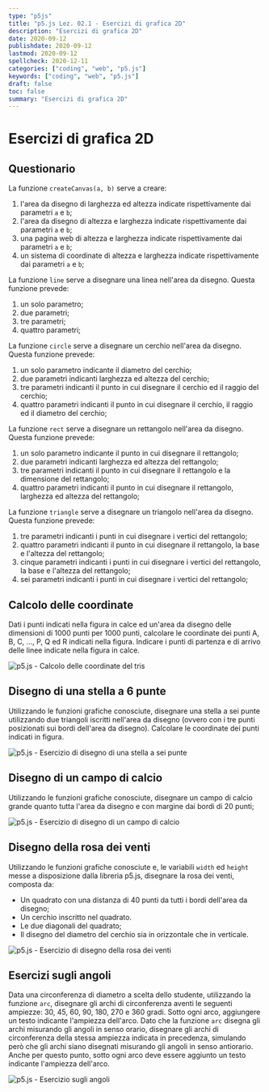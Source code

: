 ```yaml
---
type: "p5js"
title: "p5.js Lez. 02.1 - Esercizi di grafica 2D"
description: "Esercizi di grafica 2D"
date: 2020-09-12
publishdate: 2020-09-12
lastmod: 2020-09-12
spellcheck: 2020-12-11
categories: ["coding", "web", "p5.js"]
keywords: ["coding", "web", "p5.js"]
draft: false
toc: false
summary: "Esercizi di grafica 2D"
---
```


# Esercizi di grafica 2D

## Questionario

La funzione ``createCanvas(a, b)`` serve a creare:

1. l'area da disegno di larghezza ed altezza indicate rispettivamente dai parametri ``a`` e ``b``;
2. l'area da disegno di altezza e larghezza indicate rispettivamente dai parametri ``a`` e ``b``;
3. una pagina web di altezza e larghezza indicate rispettivamente dai parametri ``a`` e ``b``;
4. un sistema di coordinate di altezza e larghezza indicate rispettivamente dai parametri ``a`` e ``b``;

La funzione ``line`` serve a disegnare una linea nell'area da disegno. Questa funzione prevede:

1. un solo parametro;
2. due parametri;
3. tre parametri;
4. quattro parametri;

La funzione ``circle`` serve a disegnare un cerchio nell'area da disegno. Questa funzione prevede:

1. un solo parametro indicante il diametro del cerchio;
2. due parametri indicanti larghezza ed altezza del cerchio;
3. tre parametri indicanti il punto in cui disegnare il cerchio ed il raggio del cerchio;
4. quattro parametri indicanti il punto in cui disegnare il cerchio, il raggio ed il diametro del cerchio;

La funzione ``rect`` serve a disegnare un rettangolo nell'area da disegno. Questa funzione prevede:

1. un solo parametro indicante il punto in cui disegnare il rettangolo;
2. due parametri indicanti larghezza ed altezza del rettangolo;
3. tre parametri indicanti il punto in cui disegnare il rettangolo e la dimensione del rettangolo;
4. quattro parametri indicanti il punto in cui disegnare il rettangolo, larghezza ed altezza del rettangolo;

La funzione ``triangle`` serve a disegnare un triangolo nell'area da disegno. Questa funzione prevede:

1. tre parametri indicanti i punti in cui disegnare i vertici del rettangolo;
2. quattro parametri indicanti il punto in cui disegnare il rettangolo, la base e l'altezza del rettangolo;
3. cinque parametri indicanti i punti in cui disegnare i vertici del rettangolo, la base e l'altezza del rettangolo;
4. sei parametri indicanti i punti in cui disegnare i vertici del rettangolo;

## Calcolo delle coordinate

Dati i punti indicati nella figura in calce ed un'area da disegno delle dimensioni di 1000 punti per 1000 punti, calcolare le coordinate dei punti A, B, C, ..., P, Q ed R indicati nella figura. Indicare i punti di partenza e di arrivo delle linee indicate nella figura in calce.

![p5.js - Calcolo delle coordinate del tris](/static/coding/web/p5js/graphics-primitives_exe_tris.png "p5.js - Calcolo delle coordinate del tris")

## Disegno di una stella a 6 punte

Utilizzando le funzioni grafiche conosciute, disegnare una stella a sei punte utilizzando due triangoli iscritti nell'area da disegno (ovvero con i tre punti posizionati sui bordi dell'area da disegno). Calcolare le coordinate dei punti indicati in figura.

![p5.js - Esercizio di disegno di una stella a sei punte](/static/coding/web/p5js/graphics-primitives_exe_star.png "p5.js - Disegno di una stella a sei punte")

## Disegno di un campo di calcio

Utilizzando le funzioni grafiche conosciute, disegnare un campo di calcio grande quanto tutta l'area da disegno e con margine dai bordi di 20 punti;

![p5.js - Esercizio di disegno di un campo di calcio](/static/coding/web/p5js/graphics-primitives_exe_soccer.png "p5.js - Disegno di un campo di calcio")

## Disegno della rosa dei venti

Utilizzando le funzioni grafiche conosciute e, le variabili ``width`` ed ``height`` messe a disposizione dalla libreria p5.js, disegnare la rosa dei venti, composta da:

- Un quadrato con una distanza di 40 punti da tutti i bordi dell'area da disegno;
- Un cerchio inscritto nel quadrato.
- Le due diagonali del quadrato;
- Il disegno del diametro del cerchio sia in orizzontale che in verticale.

![p5.js - Esercizio di disegno della rosa dei venti](/static/coding/web/p5js/graphics-primitives_exe_rosa_venti.png "p5.js - Disegno della rosa dei venti")

## Esercizi sugli angoli

Data una circonferenza di diametro a scelta dello studente, utilizzando la funzione ``arc``, disegnare gli archi di circonferenza aventi le seguenti ampiezze: 30, 45, 60, 90, 180, 270 e 360 gradi. Sotto ogni arco, aggiungere un testo indicante l'ampiezza dell'arco.
Dato che la funzione ``arc`` disegna gli archi misurando gli angoli in senso orario, disegnare gli archi di circonferenza della stessa ampiezza indicata in precedenza, simulando però che gli archi siano disegnati misurando gli angoli in senso antiorario. Anche per questo punto, sotto ogni arco deve essere aggiunto un testo indicante l'ampiezza dell'arco.

![p5.js - Esercizio sugli angoli](/static/coding/web/p5js/graphics-primitives_exe_angoli.png "p5.js - Esercizio sugli angoli")
